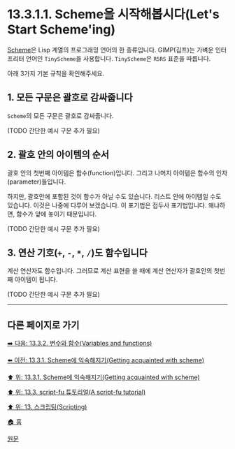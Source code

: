 # 13.3.1.1. Scheme을 시작해봅시다(Let's Start Scheme'ing)
[Scheme](https://en.wikipedia.org/wiki/Scheme_(programming_language))은 Lisp 계열의 프로그래밍 언어의 한 종류입니다. GIMP(김프)는 가벼운 인터프리터 언어인 `TinyScheme`을 사용합니다. `TinyScheme`은 `R5RS` 표준을 따릅니다.

아래 3가지 기본 규칙을 확인해주세요.

## 1. 모든 구문은 괄호로 감싸줍니다
`Scheme`의 모든 구문은 괄호로 감싸줍니다.

(TODO 간단한 예시 구문 추가 필요)

## 2. 괄호 안의 아이템의 순서
괄호 안의 첫번째 아이템은 함수(function)입니다. 그리고 나머지 아이템은 함수의 인자(parameter)들입니다.

하지만, 괄호안에 포함된 것이 함수가 아닐 수도 있습니다. 리스트 안에 아이템일 수도 있습니다. 이것은 나중에 다루어 보겠습니다. 이 표기법은 접두사 표기법입니다. 왜냐하면, 함수가 앞에 놓이기 때문입니다.

(TODO 간단한 예시 구문 추가 필요)

## 3. 연산 기호(`+`, `-`, `*`, `/`)도 함수입니다
계산 연산자도 함수입니다. 그러므로 계산 표현을 쓸 때에 계산 연산자가 괄호안의 첫번째 아이템이 됩니다.

(TODO 간단한 예시 구문 추가 필요)

***

## 다른 페이지로 가기

[➡️ 다음: 13.3.2. 변수와 함수(Variables and functions)](./13-03-02-variables-and-functions.md)

[⬅️ 이전: 13.3.1. Scheme에 익숙해지기(Getting acquainted with scheme)](./13-03-01-00-getting-acquainted-with-scheme.md)

[⬆️ 위: 13.3.1. Scheme에 익숙해지기(Getting acquainted with scheme)](./13-03-01-00-getting-acquainted-with-scheme.md)

[⬆️ 위: 13.3. script-fu 튜토리얼(A script-fu tutorial)](./13-03-00-a-script-fu-tutorial.md)

[⬆️ 위: 13. 스크립팅(Scripting)](./13-00-scripting.md)

[🏠 홈](./00-home.md)

[원문](https://docs.gimp.org/2.10/ko/gimp-using-script-fu-tutorial.html#idm9574)
